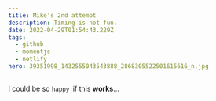 ```yaml
---
title: Mike's 2nd attempt
description: Timing is not fun.
date: 2022-04-29T01:54:43.229Z
tags:
  - github
  - momentjs
  - netlify
hero: 39351998_1432555043543888_2868305522501615616_n.jpg
---
```

I could be so `happy `if this **works**...